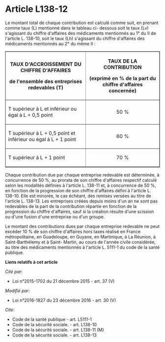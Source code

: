 # Article L138-12

Le montant total de chaque contribution est calculé comme suit, en  prenant comme taux (L) mentionné dans le tableau ci-
dessous soit le taux  (Lv) s'agissant du chiffre d'affaires des médicaments mentionnés au 1°  du II de l'article L. 138-10,
soit le taux (Lh) s'agissant du chiffre  d'affaires des médicaments mentionnés au 2° du même II :

<table border="1">
  <tbody>
    <tr>
      <th>

TAUX D'ACCROISSEMENT DU CHIFFRE D'AFFAIRES 

de l'ensemble des entreprises redevables (T) 

</th>
      <th>

TAUX DE LA CONTRIBUTION 

(exprimé en % de la part du chiffre d'affaires concernée) 

</th>
    </tr>
    <tr>
      <td align="left">

T supérieur à L et inférieur ou égal à L + 0,5 point 

</td>
      <td valign="middle" align="center">

50 % 

</td>
    </tr>
    <tr>
      <td align="left">

T supérieur à L + 0,5 point et inférieur ou égal à L + 1 point 

</td>
      <td align="center" valign="middle">

60 % 

</td>
    </tr>
    <tr>
      <td align="left">

T supérieur à L + 1 point 

</td>
      <td align="center" valign="middle">

70 % 

</td>
    </tr>
  </tbody>
</table>

Chaque contribution due par chaque entreprise redevable est déterminée, à concurrence de 50 %, au prorata de son chiffre
d'affaires respectif calculé selon les modalités définies à l'article L. 138-11 et, à concurrence de 50 %, en fonction de la
progression de son chiffre d'affaires défini à l'article L. 138-10. Elle est minorée, le cas échéant, des remises versées au
titre de l'article L. 138-13. Les entreprises créées depuis moins d'un an ne sont pas redevables de la part de la
contribution répartie en fonction de la progression du chiffre d'affaires, sauf si la création résulte d'une scission ou
d'une fusion d'une entreprise ou d'un groupe. 

Le montant des contributions dues par chaque entreprise redevable ne peut excéder 10 % de son chiffre d'affaires hors taxes
réalisé en France métropolitaine, en Guadeloupe, en Guyane, en Martinique, à La Réunion, à Saint-Barthélemy et à Saint-
Martin, au cours de l'année civile considérée, au titre des médicaments mentionnés à l'article L. 5111-1 du code de la santé
publique.

**Liens relatifs à cet article**

_Cité par_:

  - Loi n°2015-1702 du 21 décembre 2015 - art. 37 (V)

_Modifié par_:

  - Loi n°2016-1827 du 23 décembre 2016 - art. 30 (V)

_Cite_:

  - Code de la santé publique - art. L5111-1
  - Code de la sécurité sociale. - art. L138-10
  - Code de la sécurité sociale. - art. L138-11 (M)
  - Code de la sécurité sociale. - art. L138-13

